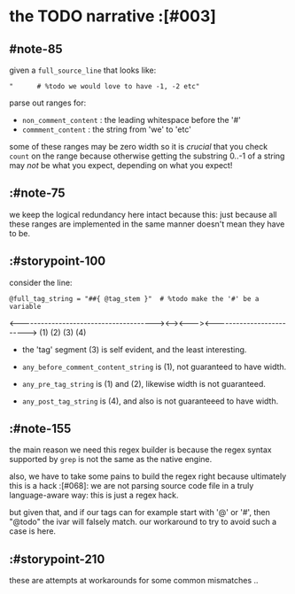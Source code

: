 # the TODO narrative :[#003]




## #note-85

given a `full_source_line` that looks like:

    "      # %todo we would love to have -1, -2 etc"

parse out ranges for:

  + `non_comment_content`  : the leading whitespace before the '#'
  + `commment_content` : the string from 'we' to 'etc'

some of these ranges may be zero width so it is *crucial* that
you check `count` on the range because otherwise getting the
substring 0..-1 of a string may *not* be what you expect, depending
on what you expect!



## :#note-75

we keep the logical redundancy here intact because this:
just because all these ranges are implemented in the same manner doesn't
mean they have to be.



## :#storypoint-100

consider the line:

    @full_tag_string = "##{ @tag_stem }"  # %todo make the '#' be a variable
<--------------------------------------><--><---><------------------------->
                  (1)                    (2) (3)            (4)

+ the 'tag' segment (3) is self evident, and the least interesting.

+ `any_before_comment_content_string` is (1), not guaranteed to have width.

+ `any_pre_tag_string` is (1) and (2), likewise width is not guaranteed.

+ `any_post_tag_string` is (4), and also is not guaranteeed to have width.





## :#note-155

the main reason we need this regex builder is because the regex syntax
supported by `grep` is not the same as the native engine.

also, we have to take some pains to build the regex right because
ultimately this is a hack :[#068]: we are not parsing source code file in
a truly language-aware way: this is just a regex hack.

but given that, and if our tags can for example start with '@' or '#',
then "@todo" the ivar will falsely match. our workaround to try to avoid
such a case is here.




## :#storypoint-210

these are attempts at workarounds for some common mismatches ..
